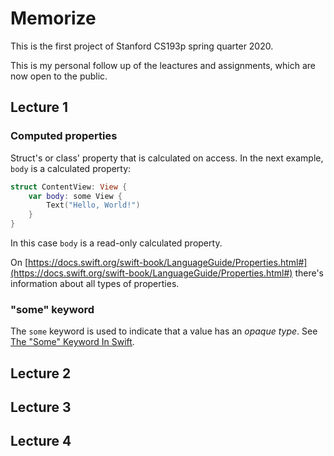 # Memorize

This is the first project of Stanford CS193p spring quarter 2020.

This is my personal follow up of the leactures and assignments, which are now open to the public.

## Lecture 1

### Computed properties

Struct's or class' property that is calculated on access. In the next example, `body` is a calculated property:

```swift
struct ContentView: View {
    var body: some View {
        Text("Hello, World!")
    }
}
```

In this case `body` is a read-only calculated property. 

On [https://docs.swift.org/swift-book/LanguageGuide/Properties.html#](https://docs.swift.org/swift-book/LanguageGuide/Properties.html#) there's information about all types of properties.

### "some" keyword

The `some` keyword is used to indicate that a value has an <em>opaque type</em>. See [The "Some" Keyword In Swift](https://learnappmaking.com/some-swift-opaque-types-how-to/).

## Lecture 2

## Lecture 3

## Lecture 4

